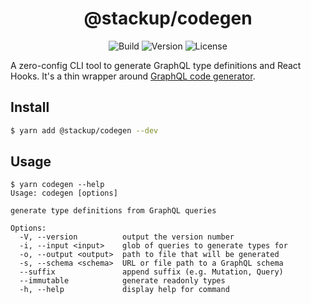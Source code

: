 <h1 align="center">@stackup/codegen</h1>

<div align="center">

![Build](https://github.com/rzane/codegen/workflows/CI/badge.svg)
![Version](https://img.shields.io/npm/v/@stackup/codegen)
![License](https://img.shields.io/npm/l/@stackup/codegen)

</div>

A zero-config CLI tool to generate GraphQL type definitions and React Hooks. It's a thin wrapper around [GraphQL code generator](https://graphql-code-generator.com/).

## Install

```bash
$ yarn add @stackup/codegen --dev
```

## Usage

```
$ yarn codegen --help
Usage: codegen [options]

generate type definitions from GraphQL queries

Options:
  -V, --version          output the version number
  -i, --input <input>    glob of queries to generate types for
  -o, --output <output>  path to file that will be generated
  -s, --schema <schema>  URL or file path to a GraphQL schema
  --suffix               append suffix (e.g. Mutation, Query)
  --immutable            generate readonly types
  -h, --help             display help for command
```
